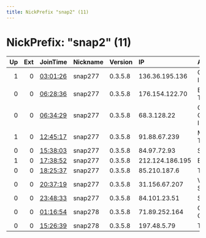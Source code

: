 ```yaml
---
title: NickPrefix "snap2" (11)
---
```


# NickPrefix: "snap2" (11)

|   Up |   Ext | JoinTime                                                                                            | Nickname   | Version   | IP              | AS                      | CC   |   ORp |   Dirp | OS    | Contact   |   eFamMembers |
|-----:|------:|:----------------------------------------------------------------------------------------------------|:-----------|:----------|:----------------|:------------------------|:-----|------:|-------:|:------|:----------|--------------:|
|    1 |     0 | [03:01:26](https://metrics.torproject.org/rs.html#details/42FF014A31EF687B24B38EA316C21B4A34EF2BBE) | snap277    | 0.3.5.8   | 136.36.195.136  | Google Fiber Inc.       | us   | 40071 |      0 | Linux | None      |             1 |
|    0 |     0 | [06:28:36](https://metrics.torproject.org/rs.html#details/AD82801384C91EA79349F2CD07898D67406FAC39) | snap277    | 0.3.5.8   | 176.154.122.70  | Bouygues Telecom SA     | fr   | 39503 |      0 | Linux | None      |             1 |
|    0 |     0 | [06:34:29](https://metrics.torproject.org/rs.html#details/585C54874A9BBA6B07C24120BE0B549613A1207F) | snap277    | 0.3.5.8   | 68.3.128.22     | Cox Communications Inc. | us   | 37773 |      0 | Linux | None      |             1 |
|    1 |     0 | [12:45:17](https://metrics.torproject.org/rs.html#details/A1F368640725B0F0E29D0C89FD616D946CF044CE) | snap277    | 0.3.5.8   | 91.88.67.239    | Manche Telecom          | fr   | 44197 |      0 | Linux | None      |             1 |
|    0 |     0 | [15:38:03](https://metrics.torproject.org/rs.html#details/A0ABF616A2BFB5E5E83365D95192ABF7FF24FB9E) | snap277    | 0.3.5.8   | 84.97.72.93     | SFR SA                  | fr   | 34945 |      0 | Linux | None      |             1 |
|    1 |     0 | [17:38:52](https://metrics.torproject.org/rs.html#details/83B7D8096C72E1E4BEF1B4E974880ACC7F3EE7BC) | snap277    | 0.3.5.8   | 212.124.186.195 | EOLO S.p.A.             | it   | 41501 |      0 | Linux | None      |             1 |
|    0 |     0 | [18:25:37](https://metrics.torproject.org/rs.html#details/D30A3D7729B5AFF0E42F25207BB8B67EEA4EA97F) | snap277    | 0.3.5.8   | 85.210.187.6    | TalkTalk                | gb   | 41079 |      0 | Linux | None      |             1 |
|    0 |     0 | [20:37:19](https://metrics.torproject.org/rs.html#details/815B19D1407A5571692A0ED5CE4BDE9692EBFFB6) | snap277    | 0.3.5.8   | 31.156.67.207   | Vodafone Italia S.p.A.  | it   | 45911 |      0 | Linux | None      |             1 |
|    0 |     0 | [23:48:33](https://metrics.torproject.org/rs.html#details/80F6DFF0A20CF383CDFA61EAA12AC3F35B7B4C2E) | snap277    | 0.3.5.8   | 84.101.23.51    | SFR SA                  | fr   | 46135 |      0 | Linux | None      |             1 |
|    0 |     0 | [01:16:54](https://metrics.torproject.org/rs.html#details/124E60EB1778CF34E1729A304B26E4B6D068685D) | snap278    | 0.3.5.8   | 71.89.252.164   | Charter Communications  | us   | 38157 |      0 | Linux | None      |             1 |
|    0 |     0 | [15:26:39](https://metrics.torproject.org/rs.html#details/867B1D190AA4EB881154816EEFF59A6EB6DB6F69) | snap278    | 0.3.5.8   | 197.48.5.79     | TE-AS                   | eg   | 38491 |      0 | Linux | None      |             1 |
